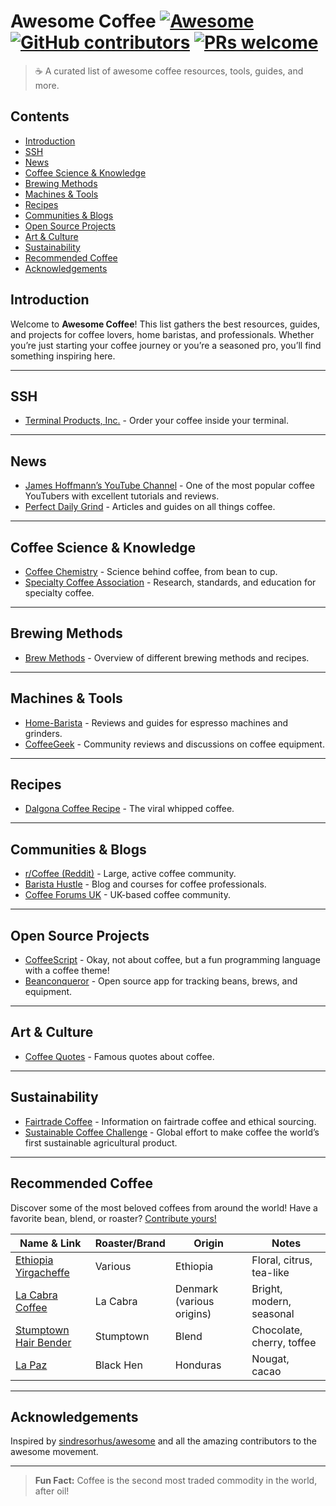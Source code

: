 # Awesome Coffee [![Awesome](https://awesome.re/badge-flat2.svg)](https://awesome.re) <a href="https://github.com/beargruug/awesome-coffee/graphs/contributors"><img src="https://img.shields.io/github/contributors/beargruug/awesome-coffee" alt="GitHub contributors" /></a> <a href="CONTRIBUTING.md"><img src="https://img.shields.io/badge/PRs-welcome-brightgreen.svg?style=flat" alt="PRs welcome" /></a>
  <blockquote>☕️ A curated list of awesome coffee resources, tools, guides, and more.</blockquote>


## Contents

- [Introduction](#introduction)
- [SSH](#ssh)
- [News](#news)
- [Coffee Science & Knowledge](#coffee-science--knowledge)
- [Brewing Methods](#brewing-methods)
- [Machines & Tools](#machines--tools)
- [Recipes](#recipes)
- [Communities & Blogs](#communities--blogs)
- [Open Source Projects](#open-source-projects)
- [Art & Culture](#art--culture)
- [Sustainability](#sustainability)
- [Recommended Coffee](#recommended-coffee)
- [Acknowledgements](#acknowledgements)

## Introduction

Welcome to **Awesome Coffee**!
This list gathers the best resources, guides, and projects for coffee lovers, home baristas, and professionals. Whether you’re just starting your coffee journey or you’re a seasoned pro, you’ll find something inspiring here.

---

## SSH

- [Terminal Products, Inc.](https://www.terminal.shop/) - Order your coffee inside your terminal.

---

## News

- [James Hoffmann’s YouTube Channel](https://www.youtube.com/@jameshoffmann) - One of the most popular coffee YouTubers with excellent tutorials and reviews.
- [Perfect Daily Grind](https://perfectdailygrind.com/) - Articles and guides on all things coffee.

---

## Coffee Science & Knowledge

- [Coffee Chemistry](https://www.coffeechemistry.com/) - Science behind coffee, from bean to cup.
- [Specialty Coffee Association](https://sca.coffee/) - Research, standards, and education for specialty coffee.

---

## Brewing Methods

- [Brew Methods](https://brewmethods.com/) - Overview of different brewing methods and recipes.

---

## Machines & Tools

- [Home-Barista](https://www.home-barista.com/) - Reviews and guides for espresso machines and grinders.
- [CoffeeGeek](https://www.coffeegeek.com/) - Community reviews and discussions on coffee equipment.

---

## Recipes

- [Dalgona Coffee Recipe](https://www.bbcgoodfood.com/recipes/dalgona-coffee) - The viral whipped coffee.

---

## Communities & Blogs

- [r/Coffee (Reddit)](https://www.reddit.com/r/Coffee/) - Large, active coffee community.
- [Barista Hustle](https://www.baristahustle.com/blog/) - Blog and courses for coffee professionals.
- [Coffee Forums UK](https://coffeeforums.co.uk/) - UK-based coffee community.

---

## Open Source Projects

- [CoffeeScript](https://coffeescript.org/) - Okay, not about coffee, but a fun programming language with a coffee theme!
- [Beanconqueror](https://beanconqueror.com/) - Open source app for tracking beans, brews, and equipment.

---

## Art & Culture

- [Coffee Quotes](https://www.goodreads.com/quotes/tag/coffee) - Famous quotes about coffee.

---

## Sustainability

- [Fairtrade Coffee](https://www.fairtrade.net/issue/coffee) - Information on fairtrade coffee and ethical sourcing.
- [Sustainable Coffee Challenge](https://www.sustaincoffee.org/) - Global effort to make coffee the world’s first sustainable agricultural product.

---

## Recommended Coffee

Discover some of the most beloved coffees from around the world!
Have a favorite bean, blend, or roaster? [Contribute yours!](CONTRIBUTING.md)

| Name & Link | Roaster/Brand | Origin | Notes |
|-------------|---------------|--------|-------|
| [Ethiopia Yirgacheffe](https://www.coffeereview.com/review/ethiopia-yirgacheffe/) | Various | Ethiopia | Floral, citrus, tea-like |
| [La Cabra Coffee](https://www.lacabra.dk/) | La Cabra | Denmark (various origins) | Bright, modern, seasonal |
| [Stumptown Hair Bender](https://www.stumptowncoffee.com/products/hair-bender) | Stumptown | Blend | Chocolate, cherry, toffee |
| [La Paz](https://www.blackhen.de/products/bio-espresso-la-paz) | Black Hen | Honduras | Nougat, cacao |

---

## Acknowledgements

Inspired by [sindresorhus/awesome](https://github.com/sindresorhus/awesome) and all the amazing contributors to the awesome movement.

---

> **Fun Fact:**
> Coffee is the second most traded commodity in the world, after oil!
